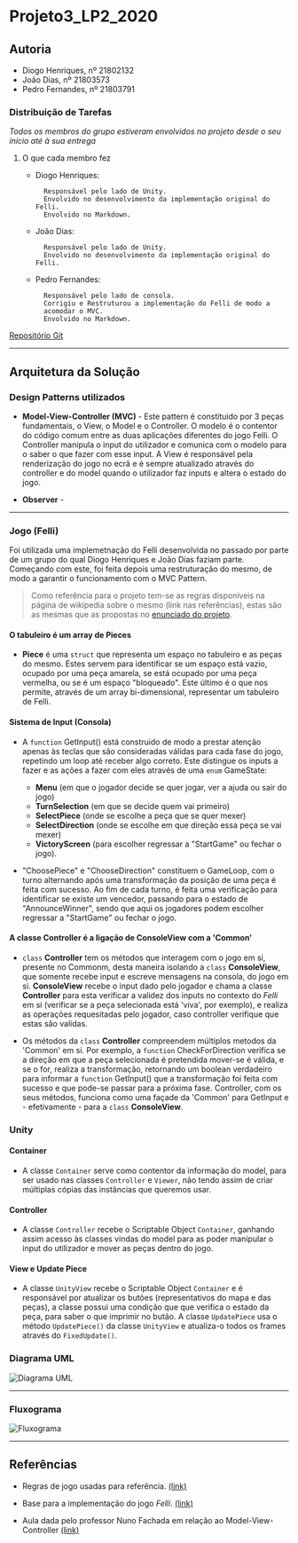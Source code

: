 # Projeto3_LP2_2020

## Autoria

* Diogo Henriques, nº 21802132
* João Dias, nº 21803573
* Pedro Fernandes, nº 21803791

### Distribuição de Tarefas

_Todos os membros do grupo estiveram envolvidos no projeto desde o seu
início até à sua entrega_

1. O que cada membro fez
    * Diogo Henriques:

            Responsável pelo lado de Unity.
            Envolvido no desenvolvimento da implementação original do Felli.
            Envolvido no Markdown.

    * João Dias:

            Responsável pelo lado de Unity.
            Envolvido no desenvolvimento da implementação original do Felli.

    * Pedro Fernandes:

            Responsável pelo lado de consola.
            Corrigiu e Restruturou a implementação do Felli de modo a 
            acomodar o MVC.
            Envolvido no Markdown.

[Repositório Git](https://github.com/l1nkh/Projeto3_LP2_2020)

---

## Arquitetura da Solução

### Design Patterns utilizados

* **Model-View-Controller (MVC)** - Este pattern é constituido por 3 peças
  fundamentais, o View, o Model e o Controller. O modelo é o contentor do código
  comum entre as duas aplicações diferentes do jogo Felli. O Controller manipula
  o input do utilizador e comunica com o modelo para o saber o que fazer com
  esse input. A View é responsável pela renderização do jogo no ecrã e é sempre
  atualizado através do controller e do model quando o utilizador faz inputs e
  altera o estado do jogo.
  
* **Observer** -

---

### Jogo (Felli)

Foi utilizada uma implemetnação do Felli desenvolvida no passado por parte de
um grupo do qual Diogo Henriques e João Dias faziam parte. Começando com este,
foi feita depois uma restruturação do mesmo, de modo a garantir o funcionamento
com o MVC Pattern.

> Como referência para o projeto tem-se as regras disponíveis na página de
> wikipedia sobre o mesmo (link nas referências), estas são as mesmas que as
> propostas no
> [enunciado do projeto](https://github.com/VideojogosLusofona/lp2_2020_p3).

#### O tabuleiro é um array de Pieces

* **Piece** é uma `struct` que representa um espaço no tabuleiro e as peças do
  mesmo. Estes servem para identificar se um espaço está vazio, ocupado por uma
  peça amarela, se está ocupado por uma peça vermelha, ou se é um espaço
  "bloqueado". Este último é o que nos permite, através de um array
  bi-dimensional, representar um tabuleiro de Felli.

#### Sistema de Input (Consola)

* A `function` GetInput() está construido de modo a prestar atenção apenas às 
  teclas que são consideradas válidas para cada fase do jogo, repetindo um loop
  até receber algo correto. Este distingue os inputs a fazer e as ações a fazer
  com eles através de uma `enum` GameState:
  * **Menu** (em que o jogador decide se quer jogar, ver a ajuda ou sair do
  jogo)
  * **TurnSelection** (em que se decide quem vai primeiro)
  * **SelectPiece** (onde se escolhe a peça que se quer mexer)
  * **SelectDirection** (onde se escolhe em que direção essa peça se vai mexer)
  * **VictoryScreen** (para escolher regressar a "StartGame" ou fechar o jogo).

* "ChoosePiece" e "ChooseDirection" constituem o GameLoop, com o turno
  alternando após uma transformação da posição de uma peça é feita com sucesso.
  Ao fim de cada turno, é feita uma verificação para identificar se existe um
  vencedor, passando para o estado de "AnnounceWinner", sendo que aqui os
  jogadores podem escolher regressar a "StartGame" ou fechar o jogo.

#### A classe Controller é a ligação de ConsoleView com a 'Common'

* `class` **Controller** tem os métodos que interagem com o jogo em si,
  presente no Commonm, desta maneira isolando a `class` **ConsoleView**,
  que somente recebe input e escreve mensagens na consola, do jogo em si.
  **ConsoleView** recebe o input dado pelo jogador e chama a classe
  **Controller** para esta verificar a validez dos inputs no contexto do *Felli*
  em si (verificar se a peça selecionada está 'viva', por exemplo), e realiza as
  operações requesitadas pelo jogador, caso controller verifique que estas
  são validas.

* Os métodos da `class` **Controller** compreendem múltiplos metodos da
  'Common' em si. Por exemplo, a `function` CheckForDirection verifica se a
  direção em que a peça selecionada é pretendida mover-se é válida, e se o
  for, realiza a transformação, retornando um boolean verdadeiro para informar
  a `function` GetInput() que a transformação foi feita com sucesso e que
  pode-se passar para a próxima fase. Controller, com os seus métodos,
  funciona como uma façade da 'Common' para GetInput e - efetivamente - para
  a `class` **ConsoleView**.

### Unity

#### Container

* A classe `Container` serve como contentor da informação do model, para ser
  usado nas classes `Controller` e `Viewer`, não tendo assim de criar múltiplas
  cópias das instâncias que queremos usar.

#### Controller

* A classe `Controller` recebe o Scriptable Object `Container`, ganhando assim
  acesso às classes vindas do model para as poder manipular o input do
  utilizador e mover as peças dentro do jogo.

#### View e Update Piece

* A classe `UnityView` recebe o Scriptable Object `Container` e é responsável
  por atualizar os butões (representativos do mapa e das peças), a classe possui
  uma condição que que verifica o estado da peça, para saber o que imprimir no
  butão. A classe `UpdatePiece` usa o método `UpdatePiece()` da classe
  `UnityView` e atualiza-o todos os frames através do `FixedUpdate()`.

### Diagrama UML

![Diagrama UML](/images/uml.png)

---

### Fluxograma

![Fluxograma](/images/flowchart.png)

---

## Referências

* Regras de jogo usadas para referência.
  [(link)](https://en.wikipedia.org/wiki/Felli)

* Base para a implementação do jogo _Felli_.
  [(link)](https://github.com/FPTheFluffyPawed/Project2_LP2019)

* Aula dada pelo professor Nuno Fachada em relação ao Model-View-Controller
  [(link)](https://www.youtube.com/watch?v=_z_iRUjmvzE&feature=youtu.be)
